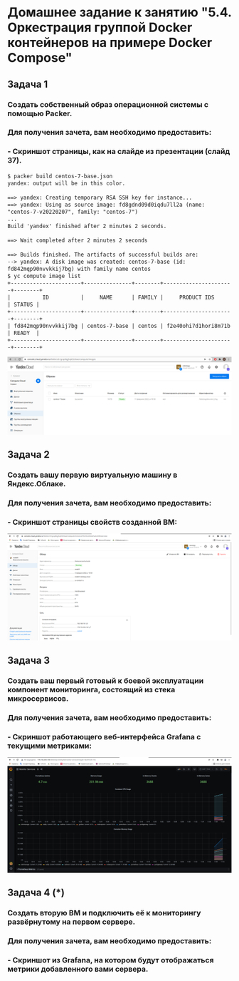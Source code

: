 # Домашнее задание к занятию "5.4. Оркестрация группой Docker контейнеров на примере Docker Compose"

## Задача 1

### Создать собственный образ операционной системы с помощью Packer.

### Для получения зачета, вам необходимо предоставить:
### - Скриншот страницы, как на слайде из презентации (слайд 37).

```commandline
$ packer build centos-7-base.json
yandex: output will be in this color.

==> yandex: Creating temporary RSA SSH key for instance...
==> yandex: Using as source image: fd8gdnd09d0iqdu7ll2a (name: "centos-7-v20220207", family: "centos-7")
...
Build 'yandex' finished after 2 minutes 2 seconds.

==> Wait completed after 2 minutes 2 seconds

==> Builds finished. The artifacts of successful builds are:
--> yandex: A disk image was created: centos-7-base (id: fd842mqp90nvvkkij7bg) with family name centos
$ yc compute image list
+----------------------+---------------+--------+----------------------+--------+
|          ID          |     NAME      | FAMILY |     PRODUCT IDS      | STATUS |
+----------------------+---------------+--------+----------------------+--------+
| fd842mqp90nvvkkij7bg | centos-7-base | centos | f2e40ohi7d1hori8m71b | READY  |
+----------------------+---------------+--------+----------------------+--------+
```
![](yc_image.png)

## Задача 2

### Создать вашу первую виртуальную машину в Яндекс.Облаке.

### Для получения зачета, вам необходимо предоставить:
### - Скриншот страницы свойств созданной ВМ:
![](vm_image.png)


## Задача 3

### Создать ваш первый готовый к боевой эксплуатации компонент мониторинга, состоящий из стека микросервисов.

### Для получения зачета, вам необходимо предоставить:
### - Скриншот работающего веб-интерфейса Grafana с текущими метриками:
![](grafana.png)

## Задача 4 (*)

### Создать вторую ВМ и подключить её к мониторингу развёрнутому на первом сервере.

### Для получения зачета, вам необходимо предоставить:
### - Скриншот из Grafana, на котором будут отображаться метрики добавленного вами сервера.
